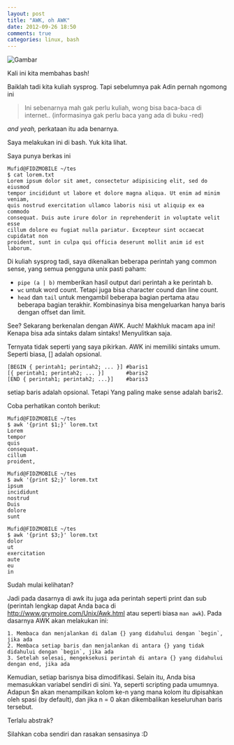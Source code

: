 ```yaml
---
layout: post
title: "AWK, oh AWK"
date: 2012-09-26 18:50
comments: true
categories: linux, bash
---
```


![Gambar](/images/post/mingw.png)

Kali ini kita membahas bash!

Baiklah tadi kita kuliah sysprog. Tapi sebelumnya pak Adin pernah ngomong ini

> Ini sebenarnya mah gak perlu kuliah, wong bisa baca-baca di internet.. (informasinya gak perlu baca yang ada di buku -red)

<!-- more -->

*and yeah,* perkataan itu ada benarnya.

Saya melakukan ini di bash. Yuk kita lihat.

Saya punya berkas ini

	Mufid@FIDZMOBILE ~/tes
	$ cat lorem.txt
	Lorem ipsum dolor sit amet, consectetur adipisicing elit, sed do eiusmod
	tempor incididunt ut labore et dolore magna aliqua. Ut enim ad minim veniam,
	quis nostrud exercitation ullamco laboris nisi ut aliquip ex ea commodo
	consequat. Duis aute irure dolor in reprehenderit in voluptate velit esse
	cillum dolore eu fugiat nulla pariatur. Excepteur sint occaecat cupidatat non
	proident, sunt in culpa qui officia deserunt mollit anim id est laborum.

Di kuliah sysprog tadi, saya dikenalkan beberapa perintah yang common sense, yang semua pengguna unix pasti paham:

- `pipe (a | b)` memberikan hasil output dari perintah a ke perintah b.
- `wc` untuk word count. Tetapi juga bisa character cound dan line count.
- `head` dan `tail` untuk mengambil beberapa bagian pertama atau beberapa bagian terakhir. Kombinasinya bisa mengeluarkan hanya baris dengan offset dan limit.

See? Sekarang berkenalan dengan AWK. Auch! Makhluk macam apa ini! Kenapa bisa ada sintaks dalam sintaks! Menyulitkan saja.

Ternyata tidak seperti yang saya pikirkan. AWK ini memiliki sintaks umum. Seperti biasa, [] adalah opsional.

	[BEGIN { perintah1; perintah2; ... }] #baris1
	[{ perintah1; perintah2; ... }]       #baris2
	[END { perintah1; perintah2; ...}]    #baris3

setiap baris adalah opsional. Tetapi Yang paling make sense adalah baris2.

Coba perhatikan contoh berikut:

	Mufid@FIDZMOBILE ~/tes
	$ awk '{print $1;}' lorem.txt
	Lorem
	tempor
	quis
	consequat.
	cillum
	proident,

	Mufid@FIDZMOBILE ~/tes
	$ awk '{print $2;}' lorem.txt
	ipsum
	incididunt
	nostrud
	Duis
	dolore
	sunt

	Mufid@FIDZMOBILE ~/tes
	$ awk '{print $3;}' lorem.txt
	dolor
	ut
	exercitation
	aute
	eu
	in

Sudah mulai kelihatan?

Jadi pada dasarnya di awk itu juga ada perintah seperti print dan sub (perintah lengkap dapat Anda baca di <http://www.grymoire.com/Unix/Awk.html> atau seperti biasa `man awk`). Pada dasarnya AWK akan melakukan ini:

	1. Membaca dan menjalankan di dalam {} yang didahului dengan `begin`, jika ada
	2. Membaca setiap baris dan menjalankan di antara {} yang tidak didahului dengan `begin`, jika ada
	3. Setelah selesai, mengeksekusi perintah di antara {} yang didahului dengan end, jika ada

Kemudian, setiap barisnya bisa dimodifikasi. Selain itu, Anda bisa memasukkan variabel sendiri di sini. Ya, seperti scripting pada umumnya. Adapun $n akan menampilkan kolom ke-n yang mana kolom itu dipisahkan oleh spasi (by default), dan jika n = 0 akan dikembalikan keseluruhan baris tersebut.

Terlalu abstrak?

Silahkan coba sendiri dan rasakan sensasinya :D
